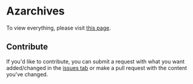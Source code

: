 # Azarchives
To view everything, please visit [this page](https://bishopdionysus.github.io/Azarchives/).

## Contribute
If you'd like to contribute, you can submit a request with what you want added/changed in the [issues tab](https://github.com/bishopdionysus/Azarchives/issues) or make a pull request with the content you've changed.
